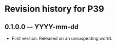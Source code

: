 # Revision history for P39

## 0.1.0.0 -- YYYY-mm-dd

* First version. Released on an unsuspecting world.
